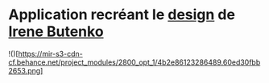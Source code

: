 #  Application recréant le [design](https://www.behance.net/gallery/123286489/DotBank-Mobile-App?tracking_source=search_projects_recommended%7Cmobile%20ux) de [Irene Butenko](https://www.behance.net/ireneb3)

!()[https://mir-s3-cdn-cf.behance.net/project_modules/2800_opt_1/4b2e86123286489.60ed30fbb2653.png]

